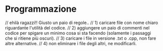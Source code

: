 # Programmazione 
// ehilà ragazzi!! Giusto un paio di regole..
// 1) caricare file con nome chiaro riguardante l'utilità del codice.
// 2) aggiungere un paio di commenti nel codice per spigare un minimo cosa si sta facendo (solamente i passaggi che si ritiene più oscuri).
// 3) caricare i file in versione .txt o .cpp, non fare altre alternative. 
// 4) non eliminare i file degli altri, ne modificarli.
